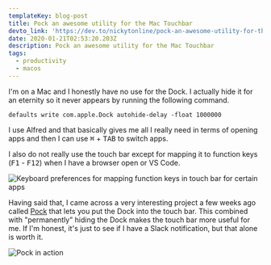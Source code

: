 ```yaml
---
templateKey: blog-post
title: Pock an awesome utility for the Mac Touchbar
devto_link: 'https://dev.to/nickytonline/pock-an-awesome-utility-for-the-mac-touchbar-11ia'
date: 2020-01-21T02:53:20.203Z
description: Pock an awesome utility for the Mac Touchbar
tags:
  - productivity
  - macos
---
```

I'm on a Mac and I honestly have no use for the Dock. I actually hide it for an eternity so it never appears by running the following command.

`defaults write com.apple.Dock autohide-delay -float 1000000`

I use Alfred and that basically gives me all I really need in terms of opening apps and then I can use <kbd>⌘</kbd> + <kbd>TAB</kbd> to switch apps.

I also do not really use the touch bar except for mapping it to function keys (<kbd>F1</kbd> - <kbd>F12</kbd>) when I have a browser open or VS Code.

![Keyboard preferences for mapping function keys in touch bar for certain apps](https://raw.githubusercontent.com/nickytonline/www.iamdeveloper.com/master/static/img/keyboard_settings_mapped_shortcuts_touchbar.png)

Having said that, I came across a very interesting project a few weeks ago called [Pock](https://github.com/pigigaldi/Pock) that lets you put the Dock into the touch bar. This combined with "permanently" hiding the Dock makes the touch bar more useful for me. If I'm honest, it's just to see if I have a Slack notification, but that alone is worth it.

![Pock in action](/img/pock_in_action.jpg)
